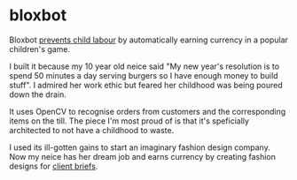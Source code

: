 # bloxbot

Bloxbot [prevents child labour](https://www.c-oreills.com/2022/01/11/free-to-play-child-labour-and-automation.html) by automatically earning currency in a popular children's game.

I built it because my 10 year old neice said "My new year's resolution is to spend 50 minutes a day serving burgers so I have enough money to build stuff". I admired her work ethic but feared her childhood was being poured down the drain.

It uses OpenCV to recognise orders from customers and the corresponding items on the till. The piece I'm most proud of is that it's speficially architected to not have a childhood to waste.

I used its ill-gotten gains to start an imaginary fashion design company. Now my neice has her dream job and earns currency by creating fashion designs for [client briefs](https://inktober.com/rules).
